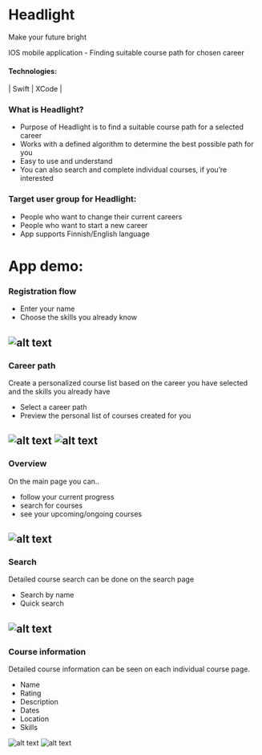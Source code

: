 # Headlight
Make your future bright

IOS mobile application - Finding suitable course path for chosen career

#### Technologies:

| Swift | XCode |




### What is Headlight?

- Purpose of Headlight is to find a suitable course path for a selected career
- Works with a defined algorithm to determine the best possible path for you
- Easy to use and understand
- You can also search and complete individual courses, if you’re interested

### Target user group for Headlight:

- People who want to change their current careers
- People who want to start a new career
- App supports Finnish/English language



# App demo:
###  Registration flow
- Enter your name
- Choose the skills you already know

![alt text][signIn]
---

### Career path
Create a personalized course list based on the career you have selected and the skills you already have
- Select a career path
- Preview the personal list of courses created for you

![alt text][selectCareer] ![alt text][career]
---

### Overview

On the main page you can..
- follow your current progress
- search for courses
- see your upcoming/ongoing courses

![alt text][overview]
---

### Search

Detailed course search can be done on the search page
- Search by name
- Quick search

![alt text][search]
---

### Course information

Detailed course information can be seen on each individual course page.
- Name
- Rating
- Description
- Dates
- Location
- Skills

![alt text][courseInfo] ![alt text][location]






[signIn]: https://raw.githubusercontent.com/hamedshahidi/Headlight/master/demo/signin_300.gif "Signing in"
[selectCareer]: https://raw.githubusercontent.com/hamedshahidi/Headlight/master/demo/select_career_300.png "Select career"
[career]: https://raw.githubusercontent.com/hamedshahidi/Headlight/master/demo/career_300.png "Career"
[overview]: https://raw.githubusercontent.com/hamedshahidi/Headlight/master/demo/overview_300.gif "Overview"
[search]: https://raw.githubusercontent.com/hamedshahidi/Headlight/master/demo/search_300.gif "Search"
[courseInfo]: https://raw.githubusercontent.com/hamedshahidi/Headlight/master/demo/course_info_300.png "Course information"
[location]: https://raw.githubusercontent.com/hamedshahidi/Headlight/master/demo/location_300.png "Course location"

